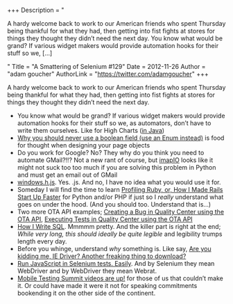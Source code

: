 +++
Description = "<p>A hardy welcome back to work to our American friends who spent Thursday being thankful for what they had, then getting into fist fights at stores for things they thought they didn’t need the next day. You know what would be grand? If various widget makers would provide automation hooks for their stuff so we, […]</p>"
Title = "A Smattering of Selenium #129"
Date = 2012-11-26
Author = "adam goucher"
AuthorLink = "https://twitter.com/adamgoucher"
+++

<p>A hardy welcome back to work to our American friends who spent Thursday being thankful for what they had, then getting into fist fights at stores for things they thought they didn&#8217;t need the next day.</p>
<ul>
<li>You know what would be grand? If various widget makers would provide automation hooks for their stuff so we, as automators, don&#8217;t have to write them ourselves. Like for High Charts (<a href="https://github.com/Ardesco/Powder-Monkey/tree/master/src/main/java/com/lazerycode/selenium/graphs">in Java</a>)</li>
<li><a href="http://codeclimber.net.nz/archive/2012/11/19/Why-you-should-never-use-a-boolean-field-use-an.aspx">Why you should never use a boolean field (use an Enum instead)</a> is food for thought when designing your page objects</li>
<li>Do you work for Google? No? They why do you think you need to automate GMail?!!? Not a new rant of course, but <a href="http://pypi.python.org/pypi/imapIO/0.9.5">imapIO</a> looks like it might not suck too too much if you are solving this problem in Python and must get an email out of GMail</li>
<li><a href="https://gist.github.com/3361208">windows.h.js</a>. Yes. .js. And no, I have no idea what you would use it for.</li>
<li>Someday I will find the time to learn <a href="http://blog.tddium.com/2012/11/20/profiling-ruby/">Profiling Ruby, or, How I Made Rails Start Up Faster</a> for Python and/or PHP if just so I <i>really</i> understand what goes on under the hood. (And you should too. Understand that is&#8230;)</li>
<li>Two more OTA API examples; <a href="http://fijiaaron.wordpress.com/2012/11/20/creating-a-bug-in-quality-center-using-the-ota-api/">Creating a Bug in Quality Center using the OTA API</a>, <a href="http://fijiaaron.wordpress.com/2012/11/20/executing-tests-in-quality-center-using-the-ota-api/">Executing Tests in Quality Center using the OTA API</a></li>
<li><a href="http://craigkerstiens.com/2012/11/17/how-i-write-sql/">How I Write SQL</a>. Mmmmm pretty. And the killer part is right at the end; <i>While very long, this should ideally be quite legible</i> and legibility trumps length every day.</li>
<li>Before you whinge, understand <i>why</i> something is. Like say, <a href="http://jimevansmusic.blogspot.ca/2012/11/are-you-kidding-me-ie-driver-another.html">Are you kidding me, IE Driver? Another freaking thing to download?</a></li>
<li><a href="http://pivotallabs.com/users/patn/blog/articles/717-run-javascript-in-selenium-tests-easily-">Run JavaScript in Selenium tests. Easily</a>. And by Selenium they mean WebDriver and by WebDriver they mean Webrat.</li>
<li><a href="http://www.youtube.com/MobileTestingSummit">Mobile Testing Summit videos are up!</a> for those of us that couldn&#8217;t make it. Or could have made it were it not for speaking commitments bookending it on the other side of the continent.</li>
</ul>

